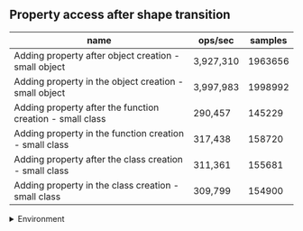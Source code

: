 ## Property access after shape transition

|name|ops/sec|samples|
|-|-|-|
|Adding property after object creation - small object|3,927,310|1963656|
|Adding property in the object creation - small object|3,997,983|1998992|
|Adding property after the function creation - small class|290,457|145229|
|Adding property in the function creation - small class|317,438|158720|
|Adding property after the class creation - small class|311,361|155681|
|Adding property in the class creation - small class|309,799|154900|


<details>
<summary>Environment</summary>

* __Machine:__ linux x64 | 4 vCPUs | 15.2GB Mem
* __Run:__ Mon Jun 24 2024 00:29:04 GMT+0000 (Coordinated Universal Time)
</details>

<!--
{"environment":{"platform":"linux","arch":"x64","cpus":4,"totalMemory":15.245216369628906},"benchmarks":[{"name":"Adding property after object creation - small object","opsSec":3927310.955335246,"samples":1963656},{"name":"Adding property in the object creation - small object","opsSec":3997983.5202425676,"samples":1998992},{"name":"Adding property after the function creation - small class","opsSec":290457.5480480787,"samples":145229},{"name":"Adding property in the function creation - small class","opsSec":317438.3029748479,"samples":158720},{"name":"Adding property after the class creation - small class","opsSec":311361.0005312849,"samples":155681},{"name":"Adding property in the class creation - small class","opsSec":309799.79739103635,"samples":154900}]}-->
